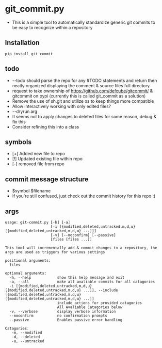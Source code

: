 # git_commit.py

* This is a simple tool to automatically standardize generic git commits to be easy to recognize within a repository

## Installation
`pip install git_commit`

## todo
* --todo should parse the repo for any #TODO statements and return then neatly organized displaying the comment & source files full directory 
* request to take ownership of https://github.com/defcube/gitcommit/ & gitcommit on pypi (currently this is called git_commit as a solution)
* Remove the use of sh.git and utilize os to keep things more compatible
* Allow interactively working with only edited files?
* --dryrun arg
* It seems not to apply changes to deleted files for some reason, debug & fix this
* Consider refining this into a class

## symbols
* [+] Added new file to repo
* [!] Updated existing file within repo
* [-] removed file from repo

## commit message structure
* $symbol $filename
* If you're still confused, just check out the commit history for this repo :)

## args
```
usage: git-commit.py [-h] [-a]
                     [-i [{modified,deleted,untracked,m,d,u} [{modified,deleted,untracked,m,d,u} ...]]]
                     [-v] [--noconfirm] [--passive]
                     [files [files ...]]

This tool will incrementally add & commit changes to a repository, the args are used as triggers for various settings

positional arguments:
  files

optional arguments:
  -h, --help            show this help message and exit
  -a, --all             make all avaliable commits for all catagories
  -i [{modified,deleted,untracked,m,d,u} [{modified,deleted,untracked,m,d,u} ...]], --include [{modified,deleted,untracked,m,d,u} [{modified,deleted,untracked,m,d,u} ...]]
                        include actions for provided catagories
                        All Avaliable Catagories below
  -v, --verbose         display verbose information
  --noconfirm           no confirmation prompts
  --passive             Enables passive error handling

Catagories: 
   -m, --modified
   -d, --deleted
   -u, --untracked
```
